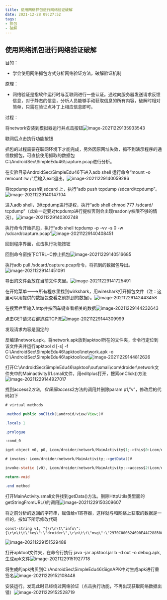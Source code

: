 ```yaml
---
title: 使用网络抓包进行网络验证破解
date: 2021-12-28 09:27:52
tags: 
- 抓包
- 破解
---
```


## 使用网络抓包进行网络验证破解

目的：
* 学会使用网络抓包方式分析网络验证方法，破解验证机制

原理：
* 网络验证是指软件运行时与互联网进行一些认证。通过向服务器发送请求反馈信息，对于静态的信息，分析人员能够手动获取信息的所有内容，破解时相对简单，只需在验证点补丁上相应信息即可。

过程：

将network安装到模拟器运行并点击按钮![image-20211229135933543](http://121.5.125.62/image/%E4%BD%BF%E7%94%A8%E7%BD%91%E7%BB%9C%E6%8A%93%E5%8C%85%E8%BF%9B%E8%A1%8C%E7%BD%91%E7%BB%9C%E9%AA%8C%E8%AF%81%E7%A0%B4%E8%A7%A3/image-20211229135933543.png)

联网后点击执行功能按钮

抓包的过程需要在联网环境下才能完成，另外因原网址失效，抓不到演示程序的通信数据包，可直接使用抓取的数据包C:\AndroidSec\SimpleEdu46\capture.pcap进行分析。

在实验目录AndroidSec\SimpleEdu46下进入adb shell 运行命令“mount -o remount rw /”后输入exit退出。![image-20211229140059286](http://121.5.125.62/image/%E4%BD%BF%E7%94%A8%E7%BD%91%E7%BB%9C%E6%8A%93%E5%8C%85%E8%BF%9B%E8%A1%8C%E7%BD%91%E7%BB%9C%E9%AA%8C%E8%AF%81%E7%A0%B4%E8%A7%A3/image-20211229140059286.png)

将tcpdump push到sdcard 上，执行“adb push tcpdump /sdcard/tcpdump”。![image-20211229140147104](http://121.5.125.62/image/%E4%BD%BF%E7%94%A8%E7%BD%91%E7%BB%9C%E6%8A%93%E5%8C%85%E8%BF%9B%E8%A1%8C%E7%BD%91%E7%BB%9C%E9%AA%8C%E8%AF%81%E7%A0%B4%E8%A7%A3/image-20211229140147104.png)

进入adb shell，对tcpdump进行提权，执行“adb shell chmod 777 /sdcard/ tcpdump”（此处一定要对tcpdump进行提权否则会出现readonly权限不够的情况）。![image-20211229140302748](http://121.5.125.62/image/%E4%BD%BF%E7%94%A8%E7%BD%91%E7%BB%9C%E6%8A%93%E5%8C%85%E8%BF%9B%E8%A1%8C%E7%BD%91%E7%BB%9C%E9%AA%8C%E8%AF%81%E7%A0%B4%E8%A7%A3/image-20211229140302748.png)

执行命令开始抓包，执行“adb shell tcpdump -p -vv -s 0 -w /sdcard/capture.pcap”![image-20211229140408451](http://121.5.125.62/image/%E4%BD%BF%E7%94%A8%E7%BD%91%E7%BB%9C%E6%8A%93%E5%8C%85%E8%BF%9B%E8%A1%8C%E7%BD%91%E7%BB%9C%E9%AA%8C%E8%AF%81%E7%A0%B4%E8%A7%A3/image-20211229140408451.png)

回到程序界面，点击执行功能按钮

回到命令窗按下CTRL+C停止抓包![image-20211229140516685](http://121.5.125.62/image/%E4%BD%BF%E7%94%A8%E7%BD%91%E7%BB%9C%E6%8A%93%E5%8C%85%E8%BF%9B%E8%A1%8C%E7%BD%91%E7%BB%9C%E9%AA%8C%E8%AF%81%E7%A0%B4%E8%A7%A3/image-20211229140516685.png)

执行adb pull /sdcard/capture.pcap命令，将抓到的数据包导出。![image-20211229141451091](http://121.5.125.62/image/%E4%BD%BF%E7%94%A8%E7%BD%91%E7%BB%9C%E6%8A%93%E5%8C%85%E8%BF%9B%E8%A1%8C%E7%BD%91%E7%BB%9C%E9%AA%8C%E8%AF%81%E7%A0%B4%E8%A7%A3/image-20211229141451091.png)

导出的文件会放在当前文件夹里。![image-20211229141725491](http://121.5.125.62/image/%E4%BD%BF%E7%94%A8%E7%BD%91%E7%BB%9C%E6%8A%93%E5%8C%85%E8%BF%9B%E8%A1%8C%E7%BD%91%E7%BB%9C%E9%AA%8C%E8%AF%81%E7%A0%B4%E8%A7%A3/image-20211229141725491.png)

在开始菜单--->所有程序里找到wirkshark，用wireshark打开抓包文件（注：这里可以用提供的数据包查看之前抓到的数据）。![image-20211229142443458](http://121.5.125.62/image/%E4%BD%BF%E7%94%A8%E7%BD%91%E7%BB%9C%E6%8A%93%E5%8C%85%E8%BF%9B%E8%A1%8C%E7%BD%91%E7%BB%9C%E9%AA%8C%E8%AF%81%E7%A0%B4%E8%A7%A3/image-20211229142443458.png)

在搜索栏里输入http并按回车键查看相关的数据![image-20211229144232643](http://121.5.125.62/image/%E4%BD%BF%E7%94%A8%E7%BD%91%E7%BB%9C%E6%8A%93%E5%8C%85%E8%BF%9B%E8%A1%8C%E7%BD%91%E7%BB%9C%E9%AA%8C%E8%AF%81%E7%A0%B4%E8%A7%A3/image-20211229144232643.png)

点击GET请求右键追踪TCP流![image-20211229144309999](http://121.5.125.62/image/%E4%BD%BF%E7%94%A8%E7%BD%91%E7%BB%9C%E6%8A%93%E5%8C%85%E8%BF%9B%E8%A1%8C%E7%BD%91%E7%BB%9C%E9%AA%8C%E8%AF%81%E7%A0%B4%E8%A7%A3/image-20211229144309999.png)

发现请求内容是固定的

反编译network.apk。将network.apk放到apktool所在的文件夹，命令行定位到该文件夹并运行apktool d [-s] -f C:\AndroidSec\SimpleEdu46\apktool\network.apk -o C:\AndroidSec\SimpleEdu46\apktool\out![image-20211229144812626](http://121.5.125.62/image/%E4%BD%BF%E7%94%A8%E7%BD%91%E7%BB%9C%E6%8A%93%E5%8C%85%E8%BF%9B%E8%A1%8C%E7%BD%91%E7%BB%9C%E9%AA%8C%E8%AF%81%E7%A0%B4%E8%A7%A3/image-20211229144812626.png)

打开C:\AndroidSec\SimpleEdu46\apktool\out\smali\com\droider\network文件夹中的Mainactivity$1.smali文件，用editplus打开，搜索onClick()方法![image-20211229144927017](http://121.5.125.62/image/%E4%BD%BF%E7%94%A8%E7%BD%91%E7%BB%9C%E6%8A%93%E5%8C%85%E8%BF%9B%E8%A1%8C%E7%BD%91%E7%BB%9C%E9%AA%8C%E8%AF%81%E7%A0%B4%E8%A7%A3/image-20211229144927017.png)

找到access$2方法，仅保留access$​2方法的调用并删除param p1,”v”，修改后的代码如下

```java
# virtual methods

.method public onClick(Landroid/view/View;)V

.locals 1

.prologue

:cond_0

iget-object v0, p0, Lcom/droider/network/MainActivity$1;->this$0:Lcom/droider/network/MainActivity;

# invokes: Lcom/droider/network/MainActivity;->getData()V

invoke-static {v0}, Lcom/droider/network/MainActivity;->access$2(Lcom/droider/network/MainActivity;)V

return-void

.end method
```



打开MainActivity.smali文件找到getData()方法。删除HttpUtils类里面的getStringFromURL()的调用![image-20211229150309607](http://121.5.125.62/image/%E4%BD%BF%E7%94%A8%E7%BD%91%E7%BB%9C%E6%8A%93%E5%8C%85%E8%BF%9B%E8%A1%8C%E7%BD%91%E7%BB%9C%E9%AA%8C%E8%AF%81%E7%A0%B4%E8%A7%A3/image-20211229150309607.png)

将之前分析的返回的字符串，赋值给v1寄存器，这样就与和网络上获取的数据是一样的，按如下所示修改代码

```
const-string v1, "{\r\n\t\"info\":{\r\n\t\t\"key\":\"droider\",\r\n\t\t\"msg\":\"2970C000324690E4AC28850CC2E4D36C6713FE28F48BD03D442AE1845CBDF16EA68CEDB67F8E90C6D47BB4C7F492322056C4A6B56BA1633BDCF9715850E77B18\"\r\n\t}\r\n}\r\n"
```

![image-20211229151529488](http://121.5.125.62/image/%E4%BD%BF%E7%94%A8%E7%BD%91%E7%BB%9C%E6%8A%93%E5%8C%85%E8%BF%9B%E8%A1%8C%E7%BD%91%E7%BB%9C%E9%AA%8C%E8%AF%81%E7%A0%B4%E8%A7%A3/image-20211229151529488.png)

打开apktool文件夹，在命令行执行 java -jar apktool.jar b -d out -o debug.apk,生成apk文件![image-20211229151927718](http://121.5.125.62/image/%E4%BD%BF%E7%94%A8%E7%BD%91%E7%BB%9C%E6%8A%93%E5%8C%85%E8%BF%9B%E8%A1%8C%E7%BD%91%E7%BB%9C%E9%AA%8C%E8%AF%81%E7%A0%B4%E8%A7%A3/image-20211229151927718.png)

将生成的apk拷贝到C:\AndroidSec\SimpleEdu46\SignAPK中对生成apk进行重签名![image-20211229152108448](http://121.5.125.62/image/%E4%BD%BF%E7%94%A8%E7%BD%91%E7%BB%9C%E6%8A%93%E5%8C%85%E8%BF%9B%E8%A1%8C%E7%BD%91%E7%BB%9C%E9%AA%8C%E8%AF%81%E7%A0%B4%E8%A7%A3/image-20211229152108448.png)

安装运行。发现此时已经绕过网络验证（点击执行功能，不再出现获取网络数据出错）![image-20211229152528719](http://121.5.125.62/image/%E4%BD%BF%E7%94%A8%E7%BD%91%E7%BB%9C%E6%8A%93%E5%8C%85%E8%BF%9B%E8%A1%8C%E7%BD%91%E7%BB%9C%E9%AA%8C%E8%AF%81%E7%A0%B4%E8%A7%A3/image-20211229152528719.png)

